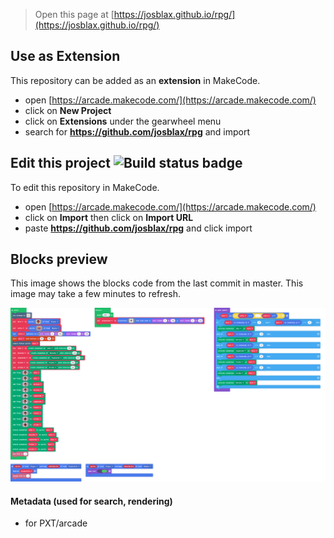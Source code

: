  


> Open this page at [https://josblax.github.io/rpg/](https://josblax.github.io/rpg/)

## Use as Extension

This repository can be added as an **extension** in MakeCode.

* open [https://arcade.makecode.com/](https://arcade.makecode.com/)
* click on **New Project**
* click on **Extensions** under the gearwheel menu
* search for **https://github.com/josblax/rpg** and import

## Edit this project ![Build status badge](https://github.com/josblax/rpg/workflows/MakeCode/badge.svg)

To edit this repository in MakeCode.

* open [https://arcade.makecode.com/](https://arcade.makecode.com/)
* click on **Import** then click on **Import URL**
* paste **https://github.com/josblax/rpg** and click import

## Blocks preview

This image shows the blocks code from the last commit in master.
This image may take a few minutes to refresh.

![A rendered view of the blocks](https://github.com/josblax/rpg/raw/master/.github/makecode/blocks.png)

#### Metadata (used for search, rendering)

* for PXT/arcade
<script src="https://makecode.com/gh-pages-embed.js"></script><script>makeCodeRender("{{ site.makecode.home_url }}", "{{ site.github.owner_name }}/{{ site.github.repository_name }}");</script>
